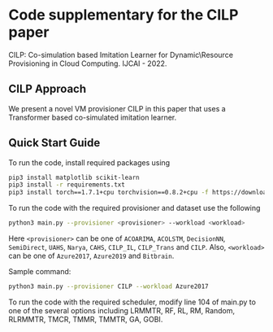 # Code supplementary for the CILP paper

CILP: Co-simulation based Imitation Learner for Dynamic\\Resource Provisioning in Cloud Computing. IJCAI - 2022.


## CILP Approach
We present a novel VM provisioner CILP in this paper that uses a Transformer based co-simulated imitation learner.

## Quick Start Guide
To run the code, install required packages using
```bash
pip3 install matplotlib scikit-learn
pip3 install -r requirements.txt
pip3 install torch==1.7.1+cpu torchvision==0.8.2+cpu -f https://download.pytorch.org/whl/torch_stable.html
```

To run the code with the required provisioner and dataset use the following
```bash
python3 main.py --provisioner <provisioner> --workload <workload>
```
Here `<provisioner>` can be one of `ACOARIMA`, `ACOLSTM`, `DecisionNN`, `SemiDirect`, `UAHS`, `Narya`, `CAHS`, `CILP_IL`, `CILP_Trans` and `CILP`. Also, `<workload>` can be one of `Azure2017`, `Azure2019` and `Bitbrain`.

Sample command:
```bash
python3 main.py --provisioner CILP --workload Azure2017
```
To run the code with the required scheduler, modify line 104 of main.py to one of the several options including LRMMTR, RF, RL, RM, Random, RLRMMTR, TMCR, TMMR, TMMTR, GA, GOBI.
